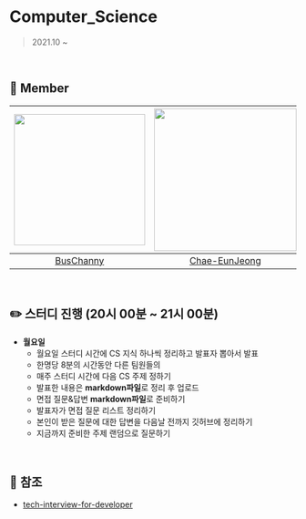 # Computer_Science

> 2021.10 ~  
<br>  

## 🦘 Member

|[<img src="https://avatars.githubusercontent.com/u/80505099?v=4" width="230px;" alt=""/>](https://github.com/BusChanny) |[<img src="https://avatars.githubusercontent.com/u/68576770?v=4" width="250" >](https://github.com/Chae-EunJeong)|[<img src="https://avatars.githubusercontent.com/u/51963264?v=4" width="250" >](https://github.com/DECOY-DUCK)|[<img src="https://avatars.githubusercontent.com/u/53832553?v=4" width="230" >](https://github.com/Haeun-Jung)|
|:---:|:---:|:---:|:---:|
|[BusChanny](https://github.com/BusChanny) |[Chae-EunJeong](https://github.com/Chae-EunJeong) |[DECOY-DUCK](https://github.com/DECOY-DUCK)| [Haeun-Jung](https://github.com/Haeun-Jung)|

<br>  

## ✏️ 스터디 진행 (20시 00분 ~ 21시 00분)
- **월요일** 
   - 월요일 스터디 시간에 CS 지식 하나씩 정리하고 발표자 뽑아서 발표
   - 한명당 8분의 시간동안 다른 팀원들의 
   - 매주 스터디 시간에 다음 CS 주제 정하기
   - 발표한 내용은 **markdown파일**로 정리 후 업로드
   - 면접 질문&답변 **markdown파일**로 준비하기
   - 발표자가 면접 질문 리스트 정리하기
   - 본인이 받은 질문에 대한 답변을 다음날 전까지 깃허브에 정리하기
   - 지금까지 준비한 주제 랜덤으로 질문하기
<br>  

## 📢 참조
- [tech-interview-for-developer](https://github.com/gyoogle/tech-interview-for-developer)

<br>  
